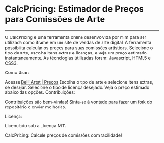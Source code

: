 # CalcPricing: Estimador de Preços para Comissões de Arte
___________________________________________________________________________
O CalcPricing é uma ferramenta online desenvolvida por mim para ser utilizada como iframe em um site de vendas de arte digital. A ferramenta possibilita calcular os preços para suas comissões artísticas. Selecione o tipo de arte, escolha itens extras e licenças, e veja um preço estimado instantaneamente.
As técnologias útilizadas foram: Javascript, HTML5 e CSS3.

Como Usar:

Acesse [Belli Artst | Preços](https://belliartist.uwu.ai/#precos)
Escolha o tipo de arte e selecione itens extras, se desejar.
Selecione o tipo de licença desejado.
Veja o preço estimado abaixo das opções.
Contribuições:

Contribuições são bem-vindas! Sinta-se à vontade para fazer um fork do repositório e enviar melhorias.

Licença:

Licenciado sob a Licença MIT.

CalcPricing: Calcule preços de comissões com facilidade!
